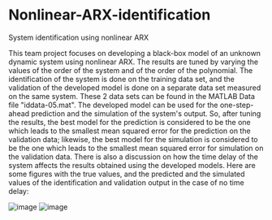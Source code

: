 # Nonlinear-ARX-identification
System identification using nonlinear ARX

This team project focuses on developing a black-box model of an unknown dynamic system using nonlinear ARX. The results are tuned by varying the values of the order of the system
and of the order of the polynomial. The identification of the system is done on the training data set, and the validation of the developed model is done on a separate data set
measured on the same system. These 2 data sets can be found in the MATLAB Data file "iddata-05.mat". The developed model can be used for the one-step-ahead prediction and the
simulation of the system's output. So, after tuning the results, the best model for the prediction is considered to be the one which leads to the smallest mean squared error for
the prediction on the validation data; likewise, the best model for the simulation is considered to be the one which leads to the smallest mean squared error for simulation on the 
validation data. There is also a discussion on how the time delay of the system affects the results obtained using the developed models. Here are some figures with the true 
values, and the predicted and the simulated values of the identification and validation output in the case of no time delay:

![image](https://user-images.githubusercontent.com/80631066/111638414-f8c67580-8802-11eb-8026-389813137334.png)
![image](https://user-images.githubusercontent.com/80631066/111638524-14ca1700-8803-11eb-8966-419aae7a37f9.png)
